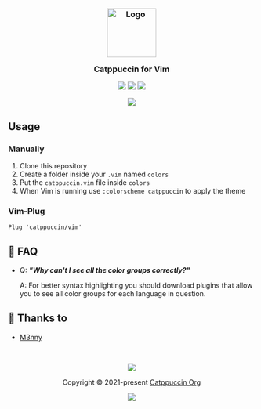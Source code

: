 <h3 align="center">
	<img src="https://raw.githubusercontent.com/catppuccin/catppuccin/dev/assets/logos/exports/1544x1544_circle.png" width="100" alt="Logo"/><br/>
	<img src="https://raw.githubusercontent.com/catppuccin/catppuccin/dev/assets/misc/transparent.png" height="30" width="0px"/>
	Catppuccin for Vim
	<img src="https://raw.githubusercontent.com/catppuccin/catppuccin/dev/assets/misc/transparent.png" height="30" width="0px"/>
</h3>

<p align="center">
    <a href="https://github.com/catppuccin/vim/stargazers"><img src="https://img.shields.io/github/stars/catppuccin/vim?colorA=1e1e28&colorB=c9cbff&style=for-the-badge&logo=starship"></a>
    <a href="https://github.com/catppuccin/vim/issues"><img src="https://img.shields.io/github/issues/catppuccin/vim?colorA=1e1e28&colorB=f7be95&style=for-the-badge"></a>
    <a href="https://github.com/catppuccin/vim/contributors"><img src="https://img.shields.io/github/contributors/catppuccin/vim?colorA=1e1e28&colorB=b1e1a6&style=for-the-badge"></a>
</p>

<p align="center">
  <img src="https://raw.githubusercontent.com/catppuccin/vim/main/assets/ss.png"/>
</p>

## Usage

### Manually


1. Clone this repository
2. Create a folder inside your `.vim` named `colors`
3. Put the `catppuccin.vim` file inside `colors`
4. When Vim is running use `:colorscheme catppuccin` to apply the theme

### Vim-Plug
```
Plug 'catppuccin/vim'
```

## 🙋 FAQ

- Q: **_"Why can't I see all the color groups correctly?"_**

  A: For better syntax highlighting you should download plugins that allow you to see all color groups for each language in question.

## 💝 Thanks to

- [M3nny](https://github.com/M3nny)

&nbsp;

<p align="center"><img src="https://raw.githubusercontent.com/catppuccin/catppuccin/dev/assets/footers/gray0_ctp_on_line.svg?sanitize=true" /></p>
<p align="center">Copyright &copy; 2021-present <a href="https://github.com/catppuccin" target="_blank">Catppuccin Org</a>
<p align="center"><a href="https://github.com/catppuccin/catppuccin/blob/main/LICENSE"><img src="https://img.shields.io/static/v1.svg?style=for-the-badge&label=License&message=MIT&logoColor=d9e0ee&colorA=302d41&colorB=c9cbff"/></a></p>
